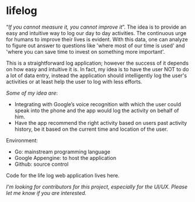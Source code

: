 # lifelog

“*If you cannot measure it, you cannot improve it*”. The idea is to provide an easy and intuitive way to log our day to day activities. The continuous urge for humans to improve their lives is evident. With this data, one can analyze to figure out answer to questions like 'where most of our time is used' and 'where you can save time to invest on something more important'.

This is a straightforward log application; however the success of it depends on how easy and intuitive it is. In fact, my idea is to have the user NOT to do a lot of data entry, instead the application should intelligently log the user's activities or at least help the user to log with less efforts. 

*Some of my idea are*: 
- Integrating with Google’s voice recognition with which the user could speak into the phone and the app would log the activity on behalf of him. 
- Have the app recommend the right activity based on users past activity history, be it based on the current time and location of the user. 

Environment: 
- Go: mainstream programming language
- Google Appengine: to host the application
- Github: source control


Code for the life log web application lives here. 

*I'm looking for contributors for this project, especially for the UI/UX. Please let me know if you are interested.*

